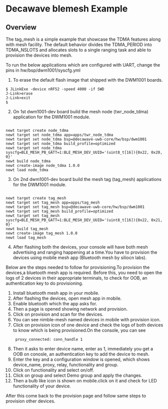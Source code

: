<!--
#
# Licensed to the Apache Software Foundation (ASF) under one
# or more contributor license agreements.  See the NOTICE file
# distributed with this work for additional information
# regarding copyright ownership.  The ASF licenses this file
# to you under the Apache License, Version 2.0 (the
# "License"); you may not use this file except in compliance
# with the License.  You may obtain a copy of the License at
#
# http://www.apache.org/licenses/LICENSE-2.0
#
# Unless required by applicable law or agreed to in writing,
# software distributed under the License is distributed on an
# "AS IS" BASIS, WITHOUT WARRANTIES OR CONDITIONS OF ANY
#  KIND, either express or implied.  See the License for the
# specific language governing permissions and limitations
# under the License.
#
-->

# Decawave blemesh Example

## Overview
The tag_mesh is a simple example that showcase the TDMA features along with mesh facility. The default behavior divides the TDMA_PERIOD into TDMA_NSLOTS and allocates slots to a single ranging task and able to provision the devices into mesh.

To run the below applications which are configured with UART, change the pins in hw/bsp/dwm1001/syscfg.yml

1. To erase the default flash image that shipped with the DWM1001 boards.

```no-highlight
$ JLinkExe -device nRF52 -speed 4000 -if SWD
J-Link>erase
J-Link>exit
$ 
```

2. On 1st dwm1001-dev board build the mesh node (twr_node_tdma) application for the DWM1001 module.

```no-highlight

newt target create node_tdma
newt target set node_tdma app=apps/twr_node_tdma
newt target set node_tdma bsp=@decawave-uwb-core/hw/bsp/dwm1001
newt target set node_tdma build_profile=optimized
newt target set node_tdma syscfg=BLE_MESH_PB_GATT=1:BLE_MESH_DEV_UUID='(uint8_t[16]){0x22, 0x20, 0}'
newt build node_tdma
newt create-image node_tdma 1.0.0
newt load node_tdma

```

3. On 2nd dwm1001-dev board build the mesh tag (tag_mesh) applications for the DWM1001 module.

```no-highlight

newt target create tag_mesh
newt target set tag_mesh app=apps/tag_mesh
newt target set tag_mesh bsp=@decawave-uwb-core/hw/bsp/dwm1001
newt target set tag_mesh build_profile=optimized
newt target set tag_mesh syscfg=BLE_MESH_PB_GATT=1:BLE_MESH_DEV_UUID='(uint8_t[16]){0x22, 0x21, 0}'
newt build tag_mesh
newt create-image tag_mesh 1.0.0
newt load tag_mesh

```

4. After flashing both the devices, your console will have both mesh advertising and ranging happening at a time.You have to provision the devices using mobile mesh app (Bluetooth mesh by siliocn labs).

Below are the steps needed to follow for provisioning.To provision the devices,a bluetooth mesh app is required.
Before this, you need to open the logs of 2 devices in their appropriate terminals, to check for OOB, an authentication key to do provisioning.

1. Install bluetooth mesh app in your mobile.
2. After flashing the devices, open mesh app in mobile.
3. Enable bluetooth which the app asks for.
4. Then a page is opened showing network and provision.
5. Click on provision and scan for the devices.
6. You can see nimble-mesh named devices in mobile with provision icon.
7. Click on provision icon of one device and check the logs of both devices to know which is being provisioned.On the console, you can see
      ```
       proxy_connected: conn_handle 1
      ```
8. Then it asks to enter device name, enter as 1, immediately you get a OOB on conosle, an authentication key to add the device to mesh.
9. Enter the key and a configuration window is opened, which shows device_name, proxy, relay, functionality and group.
10. Click on functionality and select on/off.
11. Click on group and select Demo group and apply the changes.
12. Then a bulb like icon is shown on mobile.click on it and check for LED functionality of your device.

After this come back to the provision page and follow same steps to provision other devices.



